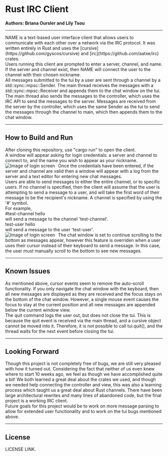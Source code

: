 # Rust IRC Client
**Authors: Briana Oursler and Lily Tsou**
<hr>
NAME is a text-based user interface client that allows users to communicate with each other over a network via the IRC protocol. It was written entirely in 
Rust and uses the [cursive](https://github.com/gyscos/cursive) and [irc](https://github.com/aatxe/irc) crates.<br>
Users running this client are prompted to enter a server, channel, and name. If the server and channel exist, then NAME will connect the user
to the channel with their chosen nickname. <br>
All messages submitted to the tui by a user are sent through a channel by a std::sync::mpsc::Sender. The main thread receives the messages with a 
std::sync::mpsc::Receiver and appends them to the chat window on the tui. The main thread also sends the messages to the controller, which uses the
IRC API to send the messages to the server. Messages are received from the server by the controller, which uses the same Sender as the tui to send the 
messages through the channel to main, which then appends them to the chat window.
<hr>
<h2> How to Build and Run </h2>
After cloning this repository, use "cargo run" to open the client. <br>
A window will appear asking for login credentials: a server and channel to connect to, and the name you wish to appear as your nickname. <br>
<img src="https://user-images.githubusercontent.com/77073427/121328292-0e5eaf00-c8c9-11eb-9411-f2c44c37959d.PNG"
     	alt="Image of login screen"
     	style="float: left; margin-right: 10px;" />
Once the credentials have been entered, if the server and channel are valid then a window will appear with a log from the server and a text editor for 
entering new chat messages. <br>
Users are able to send messages to either the entire channel, or to specific users. If no channel is specified, then the client will assume that the 
user is attempting to send a message to a user, and will take the first word of their message to be the recipient's nickname. A channel is specified by
using the '#' symbol.<br>
For example, <br>
#test-channel hello <br>
will send a message to the channel 'test-channel'.<br>
test-user hello <br>
will send a message to the user 'test-user'.<br>
 <img src="![Chat](https://user-images.githubusercontent.com/77073427/121328804-8036f880-c8c9-11eb-85a3-ea622f93d4e8.PNG"    
     	alt="Image of login screen"
	style="float: left; margin-right: 10px;" />
The chat window is set to continue scrolling to the bottom as messages appear, however this feature is overriden when a user uses their cursor instead of their 
keyboard to send a message. In this case, the user must manually scroll to the bottom to see new messages.
<br>
<hr>
<h2> Known Issues </h2>
As mentioned above, cursor events seem to remove the auto-scroll functionality. If you only navigate the chat window with the keyboard, then all new messages are 
displayed as they are received and the focus stays on the bottom of the chat window. However, a single mouse event causes the focus to stay at the current position 
and all new messages are appended below the current window view. <br>
The quit command logs the user out, but does not close the tui. This is because the quit event is received via the main thread, and a cursive object cannot be
moved into it. Therefore, it is not possible to call tui.quit(), and the thread waits for the next event before closing the tui. <br>
<hr>
<h2> Looking Forward </h2>
Though this project is not completely free of bugs, we are still very pleased with how it turned out. Considering the fact that neither of us even knew where to start 10 weeks ago, 
we feel as though we have accomplished quite a bit! We both learned a great deal about the crates we used, and though we needed help connecting the controller 
and view, this was also a learning process which taught us a great deal about Rust channels. There have been large architectural rewrites and many lines of 
abandoned code, but the final project is a working IRC client. <br>
Future goals for this project would be to work on more message parsing to allow for extended user functionality and to work on the tui bugs mentioned above.
<hr>
<h2> License </h2>
LICENSE LINK.
